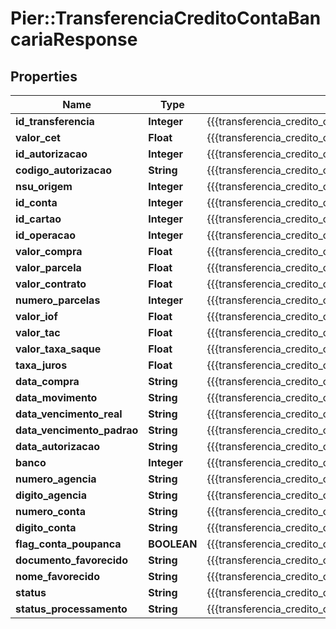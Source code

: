 # Pier::TransferenciaCreditoContaBancariaResponse

## Properties
Name | Type | Description | Notes
------------ | ------------- | ------------- | -------------
**id_transferencia** | **Integer** | {{{transferencia_credito_conta_bancaria_response_id_transferencia_value}}} | [optional] 
**valor_cet** | **Float** | {{{transferencia_credito_conta_bancaria_response_valor_c_e_t_value}}} | [optional] 
**id_autorizacao** | **Integer** | {{{transferencia_credito_conta_bancaria_response_id_autorizacao_value}}} | [optional] 
**codigo_autorizacao** | **String** | {{{transferencia_credito_conta_bancaria_response_codigo_autorizacao_value}}} | [optional] 
**nsu_origem** | **Integer** | {{{transferencia_credito_conta_bancaria_response_nsu_origem_value}}} | [optional] 
**id_conta** | **Integer** | {{{transferencia_credito_conta_bancaria_response_id_conta_value}}} | [optional] 
**id_cartao** | **Integer** | {{{transferencia_credito_conta_bancaria_response_id_cartao_value}}} | [optional] 
**id_operacao** | **Integer** | {{{transferencia_credito_conta_bancaria_response_id_operacao_value}}} | [optional] 
**valor_compra** | **Float** | {{{transferencia_credito_conta_bancaria_response_valor_compra_value}}} | [optional] 
**valor_parcela** | **Float** | {{{transferencia_credito_conta_bancaria_response_valor_parcela_value}}} | [optional] 
**valor_contrato** | **Float** | {{{transferencia_credito_conta_bancaria_response_valor_contrato_value}}} | [optional] 
**numero_parcelas** | **Integer** | {{{transferencia_credito_conta_bancaria_response_numero_parcelas_value}}} | [optional] 
**valor_iof** | **Float** | {{{transferencia_credito_conta_bancaria_response_valor_i_o_f_value}}} | [optional] 
**valor_tac** | **Float** | {{{transferencia_credito_conta_bancaria_response_valor_t_a_c_value}}} | [optional] 
**valor_taxa_saque** | **Float** | {{{transferencia_credito_conta_bancaria_response_valor_taxa_saque_value}}} | [optional] 
**taxa_juros** | **Float** | {{{transferencia_credito_conta_bancaria_response_taxa_juros_value}}} | [optional] 
**data_compra** | **String** | {{{transferencia_credito_conta_bancaria_response_data_compra_value}}} | [optional] 
**data_movimento** | **String** | {{{transferencia_credito_conta_bancaria_response_data_movimento_value}}} | [optional] 
**data_vencimento_real** | **String** | {{{transferencia_credito_conta_bancaria_response_data_vencimento_real_value}}} | [optional] 
**data_vencimento_padrao** | **String** | {{{transferencia_credito_conta_bancaria_response_data_vencimento_padrao_value}}} | [optional] 
**data_autorizacao** | **String** | {{{transferencia_credito_conta_bancaria_response_data_autorizacao_value}}} | [optional] 
**banco** | **Integer** | {{{transferencia_credito_conta_bancaria_response_banco_value}}} | [optional] 
**numero_agencia** | **String** | {{{transferencia_credito_conta_bancaria_response_numero_agencia_value}}} | [optional] 
**digito_agencia** | **String** | {{{transferencia_credito_conta_bancaria_response_digito_agencia_value}}} | [optional] 
**numero_conta** | **String** | {{{transferencia_credito_conta_bancaria_response_numero_conta_value}}} | [optional] 
**digito_conta** | **String** | {{{transferencia_credito_conta_bancaria_response_digito_conta_value}}} | [optional] 
**flag_conta_poupanca** | **BOOLEAN** | {{{transferencia_credito_conta_bancaria_response_flag_conta_poupanca_value}}} | [optional] 
**documento_favorecido** | **String** | {{{transferencia_credito_conta_bancaria_response_documento_favorecido_value}}} | [optional] 
**nome_favorecido** | **String** | {{{transferencia_credito_conta_bancaria_response_nome_favorecido_value}}} | [optional] 
**status** | **String** | {{{transferencia_credito_conta_bancaria_response_status_value}}} | [optional] 
**status_processamento** | **String** | {{{transferencia_credito_conta_bancaria_response_status_processamento_value}}} | [optional] 



